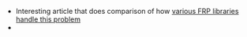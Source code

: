 - Interesting article that does comparison of how [various FRP libraries handle this problem](https://dev.to/milomg/super-charging-fine-grained-reactive-performance-47ph)
-